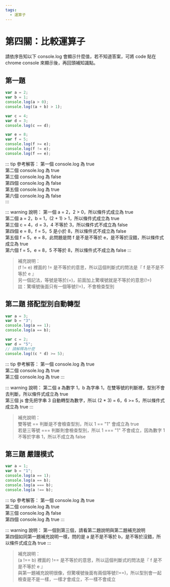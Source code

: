 ```yaml
---
tags: 
  - 運算子
---
```


# 第四關：比較運算子

請依序告知以下 console.log 會顯示什麼值，若不知道答案，可將 code 貼在 chrome console 來顯示後，再回頭補知識點。

## 第一題
``` js
var a = 2;
var b = 1;
console.log(a > 0); 
console.log((a + b) > 1);

var c = 4;
var d = 3;
console.log(c == d);

var e = 8;
var f = 5;
console.log(f >= e);
console.log(f != e);
console.log(f == e);
```

::: tip 參考解答：
第一個 console.log 為 true<br />
第二個 console.log 為 true<br />
第三個 console.log 為 false<br />
第四個 console.log 為 false<br />
第五個 console.log 為 true<br />
第六個 console.log 為 false<br />
:::

::: warning 說明：
第一個 a = 2，2 > 0，所以條件式成立為 true<br />
第二個 a = 2，b = 1，(2 + 1) > 1，所以條件式成立為 true<br />
第三個 c = 4，d = 3，4 不等於 3，所以條件式不成立為 false<br />
第四個 e = 8，f = 5，5 是小於 8，所以條件式不成立為 false<br />
第五個 f = 5，e = 8，此問題是問 f 是不是不等於 e，是不等於沒錯，所以條件式成立為 true<br />
第六個 f = 5，e = 8，5 不等於 8，所以條件式不成立為 false
:::

> 補充說明：<br />
> (f != e) 裡面的 != 是不等於的意思，所以這個判斷式的問法是『 f 是不是不等於 e 』<br />
> 另一個記法，等號是等於(=)，前面加上驚嘆號就是不等於的意思(!=)<br />
> 註：驚嘆號後面只有一個等號(!=)，不會檢查型別

## 第二題 搭配型別自動轉型

``` js
var a = 3; 
var b = "3";
console.log(a == 1);
console.log(a == b);

var c = 2;
var d = "5";
// 請解釋為什麼
console.log((c * d) >= 5);
```

::: tip 參考解答：
第一個 console.log 為 true<br />
第二個 console.log 為 true<br />
第三個 console.log 為 true
:::

::: warning 說明：
第二個 a 為數字 1，b 為字串 1，在雙等號的判斷裡，型別不會去判斷，所以條件式成立為 true<br />
第三個 js 會先把字串 3 自動轉型為數字，所以 (2 * 3) = 6，6 >= 5，所以條件式成立為 true
:::

> 補充說明：<br />
> 雙等號 == 判斷是不會檢查型別，所以 1 == "1" 會成立為 true<br />
> 若是三等號 === 判斷則會檢查型別，所以 1 === "1" 不會成立，因為數字 1 不等於字串 1，所以不成立為 false

## 第三題 嚴謹模式

``` js
var a = 1;
var b = "1";
console.log(a == 1);
console.log(a == b);
console.log(a === b);
console.log(a !== b);
```

::: tip 參考解答：
第一個 console.log 為 true<br />
第二個 console.log 為 true<br />
第三個 console.log 為 false<br />
第四個 console.log 為 true
:::

::: warning 說明：
第一個到第三個，請看第二題說明與第二題補充說明<br />
第四個如同第一題補充說明一樣，問的是 a 是不是不等於 b，是不等於沒錯，所以條件式成立為 true
:::

> 補充說明：<br />
> (a !== b) 裡面的 !== 是不等於的意思，所以這個判斷式的問法是『 f 是不是不等於 e 』<br />
> 與第一題補充說明很像，但驚嘆號後面有兩個等號(!==)，所以型別會一起檢查是不是一樣，一樣才會成立，不一樣不會成立